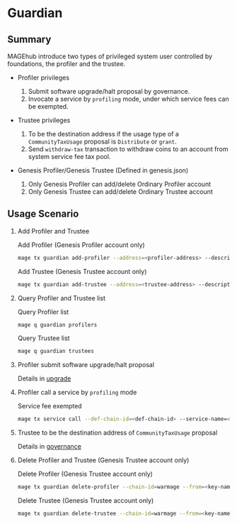 # Guardian

## Summary

MAGEhub introduce two types of privileged system user controlled by foundations, the profiler and the trustee.

* Profiler privileges
    1. Submit software upgrade/halt proposal by governance.
    2. Invocate a service by `profiling` mode, under which service fees can be exempted.

* Trustee privileges
    1. To be the destination address if the usage type of a `CommunityTaxUsage` proposal is `Distribute` or `grant`.
    2. Send `withdraw-tax` transaction to withdraw coins to an account from system service fee tax pool.

* Genesis Profiler/Genesis Trustee (Defined in genesis.json)
    1. Only Genesis Profiler can add/delete Ordinary Profiler account
    2. Only Genesis Trustee can add/delete Ordinary Trustee account

## Usage Scenario

1. Add Profiler and Trustee

    Add Profiler (Genesis Profiler account only)

    ```bash
    mage tx guardian add-profiler --address=<profiler-address> --description=<profiler-description> --chain-id=warmage --from=<key-name> --fees=0.3mage
    ```

    Add Trustee (Genesis Trustee account only)

    ```bash
    mage tx guardian add-trustee --address=<trustee-address> --description=<trustee-description> --chain-id=warmage --from=<key-name> --fees=0.3mage
    ```

2. Query Profiler and Trustee list

    Query Profiler list

    ```bash
    mage q guardian profilers
    ```

    Query Trustee list

    ```bash
    mage q guardian trustees
    ```

3. Profiler submit software upgrade/halt proposal

    Details in [upgrade](upgrade.md)

4. Profiler call a service by `profiling` mode

    Service fee exempted

    ```bash
    mage tx service call --def-chain-id=<def-chain-id> --service-name=<service-name> --method-id=<method-id> --bind-chain-id=<bind-chain-id> --provider=<provider-address> --service-fee=1mage --request-data=<request-data> --chain-id=warmage --from=<key-name> --fees=0.3mage --profiling=true
    ```

5. Trustee to be the destination address of `CommunityTaxUsage` proposal

    Details in [governance](governance.md#proposals-on-community-funds-usage)

6. Delete Profiler and Trustee (Genesis Trustee account only)

    Delete Profiler (Genesis Trustee account only)

    ```bash
    mage tx guardian delete-profiler --chain-id=warmage --from=<key-name> --fees=0.3mage --address=<profiler-address>
    ```

    Delete Trustee (Genesis Trustee account only)

    ```bash
    mage tx guardian delete-trustee --chain-id=warmage --from=<key-name> --fees=0.3mage --address=<trustee-address>
    ```
